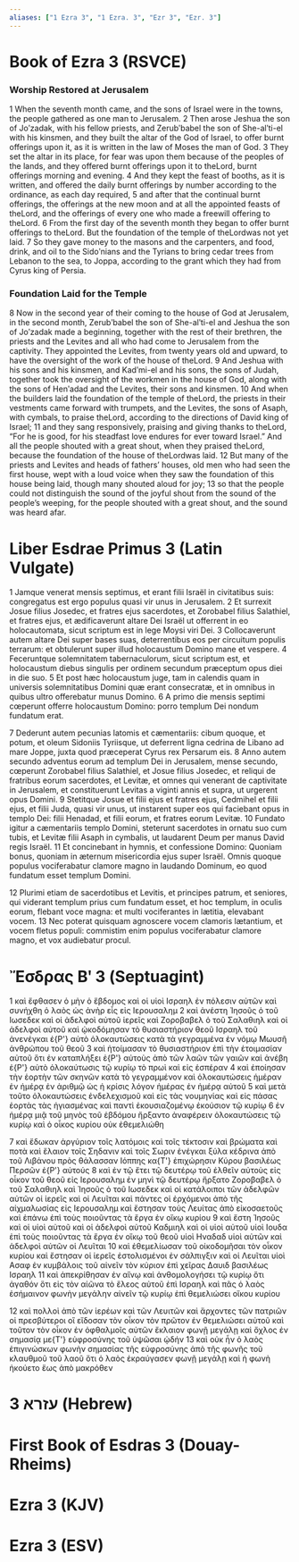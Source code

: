```yaml
---
aliases: ["1 Ezra 3", "1 Ezra. 3", "Ezr 3", "Ezr. 3"]
---
```



# Book of Ezra 3 (RSVCE)

### Worship Restored at Jerusalem
1 When the seventh month came, and the sons of Israel were in the towns, the people gathered as one man to Jerusalem.
2 Then arose Jeshua the son of Joʹzadak, with his fellow priests, and Zerubʹbabel the son of She-alʹti-el with his kinsmen, and they built the altar of the God of Israel, to offer burnt offerings upon it, as it is written in the law of Moses the man of God.
3 They set the altar in its place, for fear was upon them because of the peoples of the lands, and they offered burnt offerings upon it to theLord, burnt offerings morning and evening.
4 And they kept the feast of booths, as it is written, and offered the daily burnt offerings by number according to the ordinance, as each day required,
5 and after that the continual burnt offerings, the offerings at the new moon and at all the appointed feasts of theLord, and the offerings of every one who made a freewill offering to theLord.
6 From the first day of the seventh month they began to offer burnt offerings to theLord. But the foundation of the temple of theLordwas not yet laid.
7 So they gave money to the masons and the carpenters, and food, drink, and oil to the Sidoʹnians and the Tyrians to bring cedar trees from Lebanon to the sea, to Joppa, according to the grant which they had from Cyrus king of Persia.
### Foundation Laid for the Temple
8 Now in the second year of their coming to the house of God at Jerusalem, in the second month, Zerubʹbabel the son of She-alʹti-el and Jeshua the son of Joʹzadak made a beginning, together with the rest of their brethren, the priests and the Levites and all who had come to Jerusalem from the captivity. They appointed the Levites, from twenty years old and upward, to have the oversight of the work of the house of theLord.
9 And Jeshua with his sons and his kinsmen, and Kadʹmi-el and his sons, the sons of Judah, together took the oversight of the workmen in the house of God, along with the sons of Henʹadad and the Levites, their sons and kinsmen.
10 And when the builders laid the foundation of the temple of theLord, the priests in their vestments came forward with trumpets, and the Levites, the sons of Asaph, with cymbals, to praise theLord, according to the directions of David king of Israel;
11 and they sang responsively, praising and giving thanks to theLord, “For he is good, for his steadfast love endures for ever toward Israel.” And all the people shouted with a great shout, when they praised theLord, because the foundation of the house of theLordwas laid.
12 But many of the priests and Levites and heads of fathers’ houses, old men who had seen the first house, wept with a loud voice when they saw the foundation of this house being laid, though many shouted aloud for joy;
13 so that the people could not distinguish the sound of the joyful shout from the sound of the people’s weeping, for the people shouted with a great shout, and the sound was heard afar.


# Liber Esdrae Primus 3 (Latin Vulgate)

1 Jamque venerat mensis septimus, et erant filii Israël in civitatibus suis: congregatus est ergo populus quasi vir unus in Jerusalem.
2 Et surrexit Josue filius Josedec, et fratres ejus sacerdotes, et Zorobabel filius Salathiel, et fratres ejus, et ædificaverunt altare Dei Israël ut offerrent in eo holocautomata, sicut scriptum est in lege Moysi viri Dei.
3 Collocaverunt autem altare Dei super bases suas, deterrentibus eos per circuitum populis terrarum: et obtulerunt super illud holocaustum Domino mane et vespere.
4 Feceruntque solemnitatem tabernaculorum, sicut scriptum est, et holocaustum diebus singulis per ordinem secundum præceptum opus diei in die suo.
5 Et post hæc holocaustum juge, tam in calendis quam in universis solemnitatibus Domini quæ erant consecratæ, et in omnibus in quibus ultro offerebatur munus Domino.
6 A primo die mensis septimi cœperunt offerre holocaustum Domino: porro templum Dei nondum fundatum erat.

7 Dederunt autem pecunias latomis et cæmentariis: cibum quoque, et potum, et oleum Sidoniis Tyriisque, ut deferrent ligna cedrina de Libano ad mare Joppe, juxta quod præceperat Cyrus rex Persarum eis.
8 Anno autem secundo adventus eorum ad templum Dei in Jerusalem, mense secundo, cœperunt Zorobabel filius Salathiel, et Josue filius Josedec, et reliqui de fratribus eorum sacerdotes, et Levitæ, et omnes qui venerant de captivitate in Jerusalem, et constituerunt Levitas a viginti annis et supra, ut urgerent opus Domini.
9 Stetitque Josue et filii ejus et fratres ejus, Cedmihel et filii ejus, et filii Juda, quasi vir unus, ut instarent super eos qui faciebant opus in templo Dei: filii Henadad, et filii eorum, et fratres eorum Levitæ.
10 Fundato igitur a cæmentariis templo Domini, steterunt sacerdotes in ornatu suo cum tubis, et Levitæ filii Asaph in cymbalis, ut laudarent Deum per manus David regis Israël.
11 Et concinebant in hymnis, et confessione Domino: Quoniam bonus, quoniam in æternum misericordia ejus super Israël. Omnis quoque populus vociferabatur clamore magno in laudando Dominum, eo quod fundatum esset templum Domini.

12 Plurimi etiam de sacerdotibus et Levitis, et principes patrum, et seniores, qui viderant templum prius cum fundatum esset, et hoc templum, in oculis eorum, flebant voce magna: et multi vociferantes in lætitia, elevabant vocem.
13 Nec poterat quisquam agnoscere vocem clamoris lætantium, et vocem fletus populi: commistim enim populus vociferabatur clamore magno, et vox audiebatur procul.


# Ἔσδρας Βʹ 3 (Septuagint)

1 καὶ ἔφθασεν ὁ μὴν ὁ ἕβδομος καὶ οἱ υἱοὶ Ισραηλ ἐν πόλεσιν αὐτῶν καὶ συνήχθη ὁ λαὸς ὡς ἀνὴρ εἷς εἰς Ιερουσαλημ
2 καὶ ἀνέστη Ἰησοῦς ὁ τοῦ Ιωσεδεκ καὶ οἱ ἀδελφοὶ αὐτοῦ ἱερεῖς καὶ Ζοροβαβελ ὁ τοῦ Σαλαθιηλ καὶ οἱ ἀδελφοὶ αὐτοῦ καὶ ᾠκοδόμησαν τὸ θυσιαστήριον θεοῦ Ισραηλ τοῦ ἀνενέγκαι ἐ{P'} αὐτὸ ὁλοκαυτώσεις κατὰ τὰ γεγραμμένα ἐν νόμῳ Μωυσῆ ἀνθρώπου τοῦ θεοῦ
3 καὶ ἡτοίμασαν τὸ θυσιαστήριον ἐπὶ τὴν ἑτοιμασίαν αὐτοῦ ὅτι ἐν καταπλήξει ἐ{P'} αὐτοὺς ἀπὸ τῶν λαῶν τῶν γαιῶν καὶ ἀνέβη ἐ{P'} αὐτὸ ὁλοκαύτωσις τῷ κυρίῳ τὸ πρωὶ καὶ εἰς ἑσπέραν
4 καὶ ἐποίησαν τὴν ἑορτὴν τῶν σκηνῶν κατὰ τὸ γεγραμμένον καὶ ὁλοκαυτώσεις ἡμέραν ἐν ἡμέρᾳ ἐν ἀριθμῷ ὡς ἡ κρίσις λόγον ἡμέρας ἐν ἡμέρᾳ αὐτοῦ
5 καὶ μετὰ τοῦτο ὁλοκαυτώσεις ἐνδελεχισμοῦ καὶ εἰς τὰς νουμηνίας καὶ εἰς πάσας ἑορτὰς τὰς ἡγιασμένας καὶ παντὶ ἑκουσιαζομένῳ ἑκούσιον τῷ κυρίῳ
6 ἐν ἡμέρᾳ μιᾷ τοῦ μηνὸς τοῦ ἑβδόμου ἤρξαντο ἀναφέρειν ὁλοκαυτώσεις τῷ κυρίῳ καὶ ὁ οἶκος κυρίου οὐκ ἐθεμελιώθη

7 καὶ ἔδωκαν ἀργύριον τοῖς λατόμοις καὶ τοῖς τέκτοσιν καὶ βρώματα καὶ ποτὰ καὶ ἔλαιον τοῖς Σηδανιν καὶ τοῖς Σωριν ἐνέγκαι ξύλα κέδρινα ἀπὸ τοῦ Λιβάνου πρὸς θάλασσαν Ιόππης κα{T'} ἐπιχώρησιν Κύρου βασιλέως Περσῶν ἐ{P'} αὐτούς
8 καὶ ἐν τῷ ἔτει τῷ δευτέρῳ τοῦ ἐλθεῖν αὐτοὺς εἰς οἶκον τοῦ θεοῦ εἰς Ιερουσαλημ ἐν μηνὶ τῷ δευτέρῳ ἤρξατο Ζοροβαβελ ὁ τοῦ Σαλαθιηλ καὶ Ἰησοῦς ὁ τοῦ Ιωσεδεκ καὶ οἱ κατάλοιποι τῶν ἀδελφῶν αὐτῶν οἱ ἱερεῖς καὶ οἱ Λευῖται καὶ πάντες οἱ ἐρχόμενοι ἀπὸ τῆς αἰχμαλωσίας εἰς Ιερουσαλημ καὶ ἔστησαν τοὺς Λευίτας ἀπὸ εἰκοσαετοῦς καὶ ἐπάνω ἐπὶ τοὺς ποιοῦντας τὰ ἔργα ἐν οἴκῳ κυρίου
9 καὶ ἔστη Ἰησοῦς καὶ οἱ υἱοὶ αὐτοῦ καὶ οἱ ἀδελφοὶ αὐτοῦ Καδμιηλ καὶ οἱ υἱοὶ αὐτοῦ υἱοὶ Ιουδα ἐπὶ τοὺς ποιοῦντας τὰ ἔργα ἐν οἴκῳ τοῦ θεοῦ υἱοὶ Ηναδαδ υἱοὶ αὐτῶν καὶ ἀδελφοὶ αὐτῶν οἱ Λευῖται
10 καὶ ἐθεμελίωσαν τοῦ οἰκοδομῆσαι τὸν οἶκον κυρίου καὶ ἔστησαν οἱ ἱερεῖς ἐστολισμένοι ἐν σάλπιγξιν καὶ οἱ Λευῖται υἱοὶ Ασαφ ἐν κυμβάλοις τοῦ αἰνεῖν τὸν κύριον ἐπὶ χεῖρας Δαυιδ βασιλέως Ισραηλ
11 καὶ ἀπεκρίθησαν ἐν αἴνῳ καὶ ἀνθομολογήσει τῷ κυρίῳ ὅτι ἀγαθόν ὅτι εἰς τὸν αἰῶνα τὸ ἔλεος αὐτοῦ ἐπὶ Ισραηλ καὶ πᾶς ὁ λαὸς ἐσήμαινον φωνὴν μεγάλην αἰνεῖν τῷ κυρίῳ ἐπὶ θεμελιώσει οἴκου κυρίου

12 καὶ πολλοὶ ἀπὸ τῶν ἱερέων καὶ τῶν Λευιτῶν καὶ ἄρχοντες τῶν πατριῶν οἱ πρεσβύτεροι οἳ εἴδοσαν τὸν οἶκον τὸν πρῶτον ἐν θεμελιώσει αὐτοῦ καὶ τοῦτον τὸν οἶκον ἐν ὀφθαλμοῖς αὐτῶν ἔκλαιον φωνῇ μεγάλῃ καὶ ὄχλος ἐν σημασίᾳ με{T'} εὐφροσύνης τοῦ ὑψῶσαι ᾠδήν
13 καὶ οὐκ ἦν ὁ λαὸς ἐπιγινώσκων φωνὴν σημασίας τῆς εὐφροσύνης ἀπὸ τῆς φωνῆς τοῦ κλαυθμοῦ τοῦ λαοῦ ὅτι ὁ λαὸς ἐκραύγασεν φωνῇ μεγάλῃ καὶ ἡ φωνὴ ἠκούετο ἕως ἀπὸ μακρόθεν


# 3 עזרא (Hebrew)


# First Book of Esdras 3 (Douay-Rheims)


# Ezra 3 (KJV)


# Ezra 3 (ESV)

